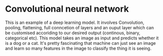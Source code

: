 # Convolutional neural network 
This is an example of a deep learning model. It involves Convolution, pooling, flattening, full conncetion of layers and an ouput layer which can be customised accoriding to our desired output (continous, binary, categorical etc).
This model takes an image as input and predicts whether it is a dog or a cat. It's pretty fascinating that machine can just see an image and learn so many features in the image to classify the thing it is seeing.

